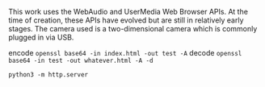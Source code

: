 This work uses the WebAudio and UserMedia Web Browser APIs. At the time of creation, these APIs have evolved but are still in relatively early stages. The camera used is a two-dimensional camera which is commonly plugged in via USB.

encode `openssl base64 -in index.html -out test -A`
decode `openssl base64 -in test -out whatever.html -A -d`

`python3 -m http.server`
